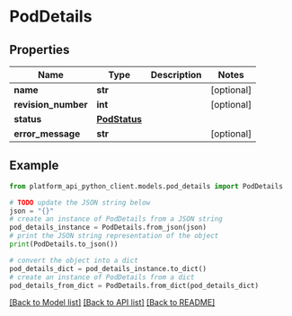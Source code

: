 # PodDetails


## Properties

Name | Type | Description | Notes
------------ | ------------- | ------------- | -------------
**name** | **str** |  | [optional] 
**revision_number** | **int** |  | [optional] 
**status** | [**PodStatus**](PodStatus.md) |  | 
**error_message** | **str** |  | [optional] 

## Example

```python
from platform_api_python_client.models.pod_details import PodDetails

# TODO update the JSON string below
json = "{}"
# create an instance of PodDetails from a JSON string
pod_details_instance = PodDetails.from_json(json)
# print the JSON string representation of the object
print(PodDetails.to_json())

# convert the object into a dict
pod_details_dict = pod_details_instance.to_dict()
# create an instance of PodDetails from a dict
pod_details_from_dict = PodDetails.from_dict(pod_details_dict)
```
[[Back to Model list]](../README.md#documentation-for-models) [[Back to API list]](../README.md#documentation-for-api-endpoints) [[Back to README]](../README.md)


